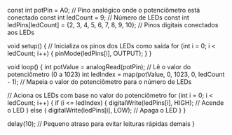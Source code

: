 const int potPin = A0;      // Pino analógico onde o potenciômetro está conectado
const int ledCount = 9;    // Número de LEDs
const int ledPins[ledCount] = {2, 3, 4, 5, 6, 7, 8, 9, 10}; // Pinos digitais conectados aos LEDs

void setup() {
  // Inicializa os pinos dos LEDs como saída
  for (int i = 0; i < ledCount; i++) {
    pinMode(ledPins[i], OUTPUT);
  }
}

void loop() {
  int potValue = analogRead(potPin);    // Lê o valor do potenciômetro (0 a 1023)
  int ledIndex = map(potValue, 0, 1023, 0, ledCount - 1); // Mapeia o valor do potenciômetro para o número de LEDs

  // Aciona os LEDs com base no valor do potenciômetro
  for (int i = 0; i < ledCount; i++) {
    if (i <= ledIndex) {
      digitalWrite(ledPins[i], HIGH);  // Acende o LED
    } else {
      digitalWrite(ledPins[i], LOW);   // Apaga o LED
    }
  }

  delay(10); // Pequeno atraso para evitar leituras rápidas demais
}
